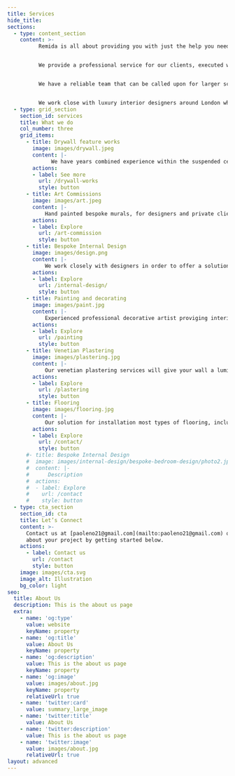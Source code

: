 ```yaml
---
title: Services
hide_title:
sections:
  - type: content_section
    content: >-
          Remida is all about providing you with just the help you need to create your perfect home more easily. With our help you stay completely in control of the look, timings and budget.


          We provide a professional service for our clients, executed with great attention to detail and creative flair.


          We have a reliable team that can be called upon for larger schemes or tight deadlines.


          We work close with luxury interior designers around London which rely on our professional services to bring their projects to fruition.
  - type: grid_section
    section_id: services
    title: What we do
    col_number: three
    grid_items:
      - title: Drywall feature works
        image: images/drywall.jpeg
        content: |-
              We have years combined experience within the suspended ceiling, dry lining and interior fit-out industry.
        actions:
        - label: See more
          url: /drywall-works
          style: button
      - title: Art Commissions
        image: images/art.jpeg
        content: |-
            Hand painted bespoke murals, for designers and private clients.
        actions:
        - label: Explore
          url: /art-commission
          style: button
      - title: Bespoke Internal Design
        image: images/design.png
        content: |-
            We work closely with designers in order to offer a solution to any design need that are tailored to you.
        actions:
        - label: Explore
          url: /internal-design/
          style: button
      - title: Painting and decorating
        image: images/paint.jpg
        content: |-
            Experienced professional decorative artist proviging interior decorative finishes and mural projects for interiors designers and private clients.  
        actions:
        - label: Explore
          url: /painting
          style: button
      - title: Venetian Plastering
        image: images/plastering.jpg
        content: |-
            Our venetian plastering services will give your wall a luminous shine.
        actions:
        - label: Explore
          url: /plastering
          style: button
      - title: Flooring
        image: images/flooring.jpg
        content: |-
            Our solution for installation most types of flooring, including hardwood, laminate, vinyl, porcelain floor, ceramic tile and more.
        actions:
        - label: Explore
          url: /contact/
          style: button
      #- title: Bespoke Internal Design
      #  image: images/internal-design/bespoke-bedroom-design/photo2.jpg
      #  content: |-
      #      Description
      #  actions:
      #  - label: Explore
      #    url: /contact
      #    style: button
  - type: cta_section
    section_id: cta
    title: Let’s Connect
    content: >-
      Contact us at [paoleno21@gmail.com](mailto:paoleno21@gmail.com) or at [+44 7402052652]() and tell us more
      about your project by getting started below.
    actions:
      - label: Contact us
        url: /contact
        style: button
    image: images/cta.svg
    image_alt: Illustration
    bg_color: light
seo:
  title: About Us
  description: This is the about us page
  extra:
    - name: 'og:type'
      value: website
      keyName: property
    - name: 'og:title'
      value: About Us
      keyName: property
    - name: 'og:description'
      value: This is the about us page
      keyName: property
    - name: 'og:image'
      value: images/about.jpg
      keyName: property
      relativeUrl: true
    - name: 'twitter:card'
      value: summary_large_image
    - name: 'twitter:title'
      value: About Us
    - name: 'twitter:description'
      value: This is the about us page
    - name: 'twitter:image'
      value: images/about.jpg
      relativeUrl: true
layout: advanced
---
```

